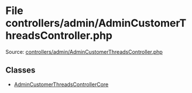 File controllers/admin/AdminCustomerThreadsController.php
=========

Source: [controllers/admin/AdminCustomerThreadsController.php](https://github.com/PrestaShop/PrestaShop/blob/1.6.0.14/controllers/admin/AdminCustomerThreadsController.php)


Classes
-------

* [AdminCustomerThreadsControllerCore](class.AdminCustomerThreadsControllerCore.md)

